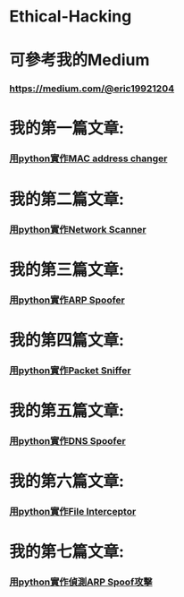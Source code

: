 # Ethical-Hacking
# 可參考我的Medium
### <a>https://medium.com/@eric19921204</a>


# 我的第一篇文章:
### <a href="https://medium.com/@eric19921204/%E6%BB%B2%E9%80%8F%E6%B8%AC%E8%A9%A6-58f12eb704d4">用python實作MAC address changer</a>

# 我的第二篇文章:
### <a href="https://medium.com/@eric19921204/%E7%94%A8python%E5%AF%A6%E4%BD%9C%E4%B8%80%E5%80%8B%E7%B6%B2%E8%B7%AF%E6%8E%83%E7%9E%84%E5%99%A8-82666b76b557">用python實作Network Scanner</a>

# 我的第三篇文章:
### <a href="https://medium.com/@eric19921204/%E7%94%A8python-%E5%AF%AB%E4%B8%80%E5%80%8Barp-spoofer-783b1eef0acc">用python實作ARP Spoofer</a>

# 我的第四篇文章:
### <a href="https://medium.com/@eric19921204/%E7%94%A8python%E5%AF%A6%E4%BD%9Cpacket-sniffer-9b0e0ef52175">用python實作Packet Sniffer</a>

# 我的第五篇文章:
### <a href="https://medium.com/@eric19921204/%E7%94%A8python%E5%AF%A6%E4%BD%9Cdns-spoofer-74c5915ccd8d">用python實作DNS Spoofer</a>

# 我的第六篇文章:
### <a href="https://medium.com/@eric19921204/%E7%94%A8python%E5%AF%A6%E4%BD%9C%E4%B8%80%E5%80%8Bfile-interceptor-c51084059710">用python實作File Interceptor</a>

# 我的第七篇文章:
### <a href="https://medium.com/@eric19921204/%E7%94%A8python%E5%AF%A6%E4%BD%9C%E5%81%B5%E6%B8%ACarp-spoof%E6%94%BB%E6%93%8A-66e9cdcf789a">用python實作偵測ARP Spoof攻擊</a>

